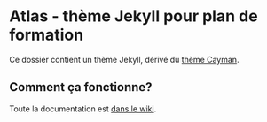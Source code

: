 # Atlas - thème Jekyll pour plan de formation

Ce dossier contient un thème Jekyll, dérivé du [thème Cayman](https://github.com/pages-themes/cayman/).

## Comment ça fonctionne?

Toute la documentation est [dans le wiki](https://github.com/eracom/atlas/wiki).
